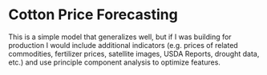 # Cotton Price Forecasting
This is a simple model that generalizes well, but if I was building for production I would include additional indicators (e.g. prices of related commodities, fertilizer prices, satellite images, USDA Reports, drought data, etc.) and use principle component analysis to optimize features.
